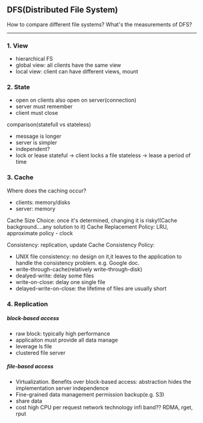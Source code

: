 ## **DFS(Distributed File System)**

How to compare different file systems? What's the measurements of DFS?

---

### 1. View
- hierarchical FS
- global view: all clients have the same view
- local view: client can have different views, mount

### 2. State
- open on clients also open on server(connection)
- server must remember
- client must close

comparison(statefull vs stateless)
- message is longer
- server is simpler
- independent?
- lock or lease
    stateful    ->  client locks a file
    stateless   ->  lease a period of time

### 3. Cache
Where does the caching occur?
- clients: memory/disks
- server: memory

Cache Size Choice: once it's determined, changing it is risky!(Cache background....any solution to it)
Cache Replacement Policy: LRU, approximate policy - clock

Consistency: replication, update
Cache Consistency Policy:
- UNIX file consistency: no design on it,it leaves to the application to handle the consistency problem. e.g. Google doc.
- write-through-cache(relatively write-through-disk)
- dealyed-write: delay some files
- write-on-close: delay one single file
- delayed-write-on-close: the lifetime of files are usually short

### 4. Replication
##### block-based access
- raw block: typically high performance
- applicaiton must provide all data manage
- leverage ls file
- clustered file server

##### file-based access
- Virtualization. Benefits over block-based access: 
    abstraction hides the implementation
    server independence
- Fine-grained data management
    permission
    backup(e.g. S3)
- share data
- cost
    high CPU per request
    network technology
    infi band??
    RDMA, rget, rput
